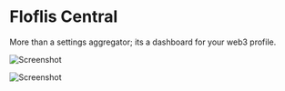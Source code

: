 # Floflis Central

More than a settings aggregator; its a dashboard for your web3 profile.

![Screenshot](screenshot.png)

![Screenshot](screenshot2.png)
